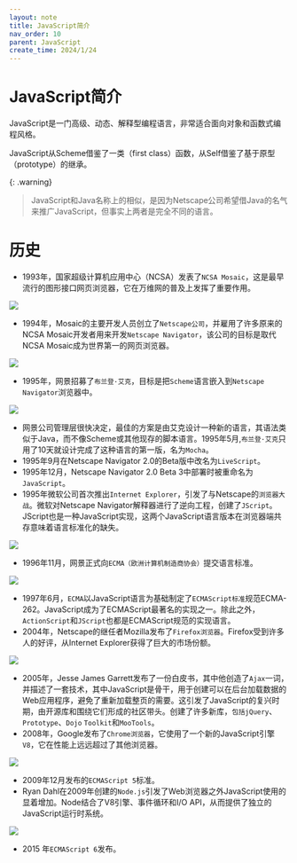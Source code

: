 ```yaml
---
layout: note
title: JavaScript简介
nav_order: 10
parent: JavaScript
create_time: 2024/1/24
---
```


# JavaScript简介

JavaScript是一门高级、动态、解释型编程语言，非常适合面向对象和函数式编程风格。

JavaScript从Scheme借鉴了一类（first class）函数，从Self借鉴了基于原型（prototype）的继承。

{: .warning}
> JavaScript和Java名称上的相似，是因为Netscape公司希望借Java的名气来推广JavaScript，但事实上两者是完全不同的语言。

# 历史

- 1993年，国家超级计算机应用中心（NCSA）发表了`NCSA Mosaic`，这是最早流行的图形接口网页浏览器，它在万维网的普及上发挥了重要作用。

![](https://cdn.jsdelivr.net/gh/luguosong/images@master/blog-img/202401241420108.png)

- 1994年，Mosaic的主要开发人员创立了`Netscape公司`，并雇用了许多原来的NCSA Mosaic开发者用来开发`Netscape Navigator`，该公司的目标是取代NCSA Mosaic成为世界第一的网页浏览器。

![](https://cdn.jsdelivr.net/gh/luguosong/images@master/blog-img/202401241421658.png)

- 1995年，网景招募了`布兰登·艾克`，目标是把`Scheme`语言嵌入到`Netscape Navigator`浏览器中。 

![](https://cdn.jsdelivr.net/gh/luguosong/images@master/blog-img/202401241422313.png)

- 网景公司管理层很快决定，最佳的方案是由艾克设计一种新的语言，其语法类似于Java，而不像Scheme或其他现存的脚本语言。1995年5月,`布兰登·艾克`只用了10天就设计完成了这种语言的第一版，名为`Mocha`。
- 1995年9月在Netscape Navigator 2.0的Beta版中改名为`LiveScript`。
- 1995年12月，Netscape Navigator 2.0 Beta 3中部署时被重命名为`JavaScript`。
- 1995年微软公司首次推出`Internet Explorer`，引发了与Netscape的`浏览器大战`。微软对Netscape Navigator解释器进行了逆向工程，创建了`JScript`。JScript也是一种JavaScript实现，这两个JavaScript语言版本在浏览器端共存意味着语言标准化的缺失。

![](https://cdn.jsdelivr.net/gh/luguosong/images@master/blog-img/202401241423825.png)

- 1996年11月，网景正式向`ECMA（欧洲计算机制造商协会）`提交语言标准。

![](https://cdn.jsdelivr.net/gh/luguosong/images@master/blog-img/202401241424915.png)

- 1997年6月，`ECMA`以JavaScript语言为基础制定了`ECMAScript标准`规范ECMA-262。JavaScript成为了ECMAScript最著名的实现之一。除此之外，`ActionScript`和`JScript`也都是ECMAScript规范的实现语言。
- 2004年，Netscape的继任者Mozilla发布了`Firefox浏览器`。Firefox受到许多人的好评，从Internet Explorer获得了巨大的市场份额。

![](https://cdn.jsdelivr.net/gh/luguosong/images@master/blog-img/202401241425844.png)

- 2005年，Jesse James Garrett发布了一份白皮书，其中他创造了`Ajax`一词，并描述了一套技术，其中JavaScript是骨干，用于创建可以在后台加载数据的Web应用程序，避免了重新加载整页的需要。这引发了JavaScript的复兴时期，由开源库和围绕它们形成的社区带头。创建了许多新库，`包括jQuery`、`Prototype`、`Dojo` `Toolkit`和`MooTools`。
- 2008年，Google发布了`Chrome浏览器`，它使用了一个新的JavaScript引擎`V8`，它在性能上远远超过了其他浏览器。

![](https://cdn.jsdelivr.net/gh/luguosong/images@master/blog-img/202401241425930.png)

- 2009年12月发布的`ECMAScript 5`标准。
- Ryan Dahl在2009年创建的`Node.js`引发了Web浏览器之外JavaScript使用的显着增加。Node结合了V8引擎、事件循环和I/O API，从而提供了独立的JavaScript运行时系统。

![](https://cdn.jsdelivr.net/gh/luguosong/images@master/blog-img/202401241426301.png)

- 2015 年`ECMAScript 6`发布。
